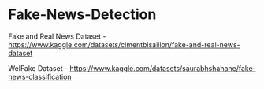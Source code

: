 # Fake-News-Detection

Fake and Real News Dataset - https://www.kaggle.com/datasets/clmentbisaillon/fake-and-real-news-dataset 

WelFake Dataset - https://www.kaggle.com/datasets/saurabhshahane/fake-news-classification
